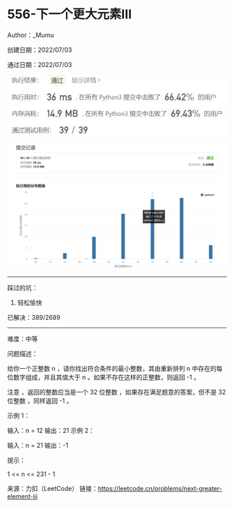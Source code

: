 # 556-下一个更大元素III

Author：_Mumu

创建日期：2022/07/03

通过日期：2022/07/03

![](./通过截图2.jpg)

![](./通过截图1.jpg)

*****

踩过的坑：

1. 轻松愉快

已解决：389/2689

*****

难度：中等

问题描述：

给你一个正整数 n ，请你找出符合条件的最小整数，其由重新排列 n 中存在的每位数字组成，并且其值大于 n 。如果不存在这样的正整数，则返回 -1 。

注意 ，返回的整数应当是一个 32 位整数 ，如果存在满足题意的答案，但不是 32 位整数 ，同样返回 -1 。

 

示例 1：

输入：n = 12
输出：21
示例 2：

输入：n = 21
输出：-1


提示：

1 <= n <= 231 - 1

来源：力扣（LeetCode）
链接：https://leetcode.cn/problems/next-greater-element-iii